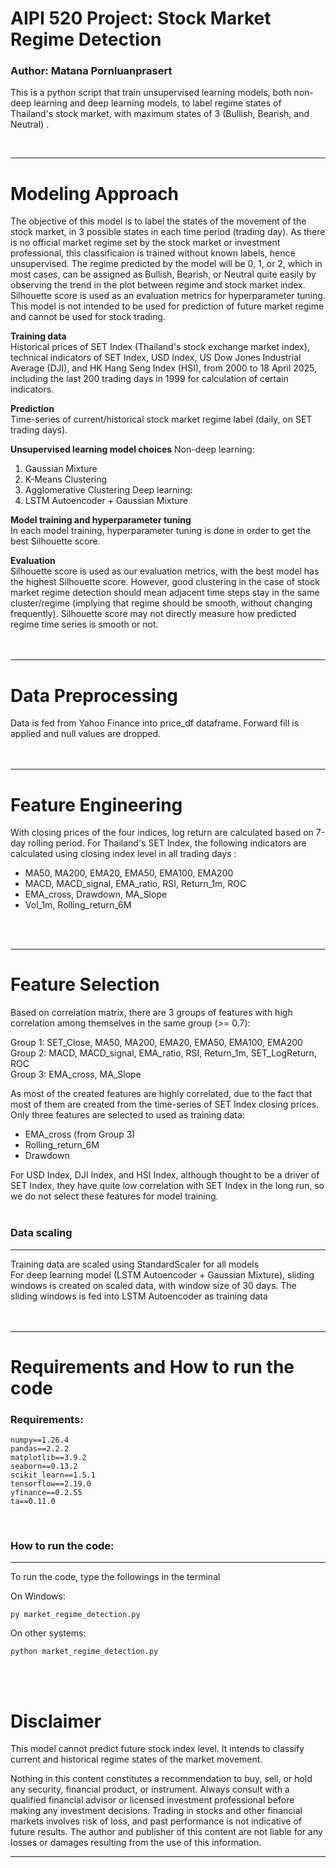 # AIPI 520 Project: Stock Market Regime Detection
### **Author**: Matana Pornluanprasert<br>

This is a python script that train unsupervised learning models, both non-deep learning and deep learning models, to label regime states of Thailand's stock market, with maximum states of 3 (Bullish, Bearish, and Neutral) .<br>

<br>

***
# Modeling Approach<br>
The objective of this model is to label the states of the movement of the stock market, in 3 possible states in each time period (trading day). As there is no official market regime set by the stock market or investment professional, this classificaion is trained without known labels, hence unsupervised. The regime predicted by the model will be 0, 1, or 2, which in most cases, can be assigned as Bullish, Bearish, or Neutral quite easily by observing the trend in the plot between regime and stock market index. Silhouette score is used as an evaluation metrics for hyperparameter tuning. This model is not intended to be used for prediction of future market regime and cannot be used for stock trading.<br>

**Training data**<br>
Historical prices of SET Index (Thailand's stock exchange market index), technical indicators of SET Index, USD Index, US Dow Jones Industrial Average (DJI), and HK Hang Seng Index (HSI), from 2000 to 18 April 2025, including the last 200 trading days in 1999 for calculation of certain indicators.<br>

**Prediction**<br>
Time-series of current/historical stock market regime label (daily, on SET trading days).<br>

**Unsupervised learning model choices**
Non-deep learning:
1. Gaussian Mixture
2. K-Means Clustering
3. Agglomerative Clustering
Deep learning:
4. LSTM Autoencoder + Gaussian Mixture<br>

**Model training and hyperparameter tuning**<br>
In each model training, hyperparameter tuning is done in order to get the best Silhouette score.<br>

**Evaluation**<br>
Silhouette score is used as our evaluation metrics, with the best model has the highest Silhouette score. However, good clustering in the case of stock market regime detection should mean adjacent time steps stay in the same cluster/regime (implying that regime should be smooth, without changing frequently). Silhouette score may not directly measure how predicted regime time series is smooth or not.<br>
<br>
<br>

***
# Data Preprocessing<br>
Data is fed from Yahoo Finance into price_df dataframe. Forward fill is applied and null values are dropped.<br>
<br>
<br>

***
# Feature Engineering<br>
With closing prices of the four indices, log return are calculated based on 7-day rolling period.
For Thailand's SET Index, the following indicators are calculated using closing index level in all trading days :
- MA50, MA200, EMA20, EMA50, EMA100, EMA200
- MACD, MACD_signal, EMA_ratio, RSI, Return_1m, ROC
- EMA_cross, Drawdown, MA_Slope
- Vol_1m, Rolling_return_6M
<br>
<br>

***
# Feature Selection
Based on correlation matrix, there are 3 groups of features with high correlation among themselves in the same group (>= 0.7):<br>

Group 1: SET_Close, MA50, MA200, EMA20, EMA50, EMA100, EMA200<br>
Group 2: MACD, MACD_signal, EMA_ratio, RSI, Return_1m, SET_LogReturn, ROC<br>
Group 3: EMA_cross, MA_Slope<br>

As most of the created features are highly correlated, due to the fact that most of them are created from the time-series of SET Index closing prices. Only three features are selected to used as training data: <br>
- EMA_cross (from Group 3)
- Rolling_return_6M
- Drawdown

For USD Index, DJI Index, and HSI Index, although thought to be a driver of SET Index, they have quite low correlation with SET Index in the long run, so we do not select these features for model training. <br>
<br>

### **Data scaling**
***
Training data are scaled using StandardScaler for all models<br>
For deep learning model (LSTM Autoencoder + Gaussian Mixture), sliding windows is created on scaled data, with window size of 30 days. The sliding windows is fed into LSTM Autoencoder as training data<br>
<br>
<br>

***

# Requirements and How to run the code

### **Requirements**:<br>
```
numpy==1.26.4
pandas==2.2.2
matplotlib==3.9.2
seaborn==0.13.2
scikit_learn==1.5.1
tensorflow==2.19.0
yfinance==0.2.55
ta==0.11.0
```
<br>

### **How to run the code**:<br>
***
To run the code, type the followings in the terminal<br>

On Windows:<br>

```
py market_regime_detection.py
```

On other systems:<br>

```
python market_regime_detection.py
```

<br>
<br>

# Disclaimer
This model cannot predict future stock index level. It intends to classify current and historical regime states of the market movement.

Nothing in this content constitutes a recommendation to buy, sell, or hold any security, financial product, or instrument.
Always consult with a qualified financial advisor or licensed investment professional before making any investment decisions.
Trading in stocks and other financial markets involves risk of loss, and past performance is not indicative of future results.
The author and publisher of this content are not liable for any losses or damages resulting from the use of this information.

***
